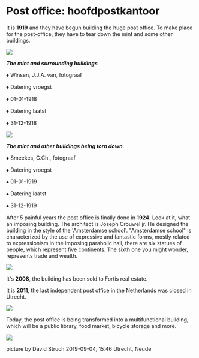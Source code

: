# Post office: hoofdpostkantoor 

It is **1919** and they have begun building the huge post office. To make place for the post-office, they have to tear down the mint and some other buildings.

![](/assets/data-models/stories/2019100008_neude_post-office/featured.png)

**_The mint and surrounding buildings_**

⦁ Winsen, J.J.A. van, fotograaf

⦁ Datering vroegst

⦁ 01-01-1918

⦁ Datering laatst

⦁ 31-12-1918

![](/assets/data-models/stories/2019100008_neude_post-office/building.png)

**_The mint and other buildings being torn down._**

⦁ Smeekes, G.Ch., fotograaf

⦁ Datering vroegst

⦁ 01-01-1919

⦁ Datering laatst

⦁ 31-12-1919

After 5 painful years the post office is finally done in **1924**. Look at it, what an imposing building. The architect is Joseph Crouwel jr. He designed the building in the style of the 'Amsterdamse school'. "Amsterdamse school" is characterized by the use of expressive and fantastic forms, mostly related to expressionism in the imposing parabolic hall, there are six statues of people, which represent five continents. The sixth one you might wonder, represents trade and wealth.

![](/assets/data-models/stories/2019100008_neude_post-office/archival_photo.png)

It's **2008**, the building has been sold to Fortis real estate.

It is **2011**, the last independent post office in the Netherlands was closed in Utrecht.

![](/assets/data-models/stories/2019100008_neude_post-office/today.png)

Today, the post office is being transformed into a multifunctional building, which will be a public library, food market, bicycle storage and more.

![](/assets/data-models/stories/2019100008_neude_post-office/david_photo.png)

picture by David Struch
2019-09-04, 15:46
Utrecht, Neude
